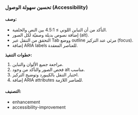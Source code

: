 ### تحسين سهولة الوصول (Accessibility)

#### وصف:
- التأكد من أن التباين اللوني ≥ 4.5:1 بين النص والخلفية.
- إضافة نصوص بديلة وصفيّة لكل الصور (alt).
- التحقق من التنقل عبر Tab ووضع outline مرئي عند التركيز (focus).
- إضافة ARIA labels للعناصر المعقدة.

**خطوات التنفيذ:**
1. مراجعة جميع الألوان والتباين.
2. فحص الصور والتأكد من وجود alt مناسب.
3. اختبار التنقل بالكيبورد وتوضيح التركيز.
4. إضافة ARIA attributes للعناصر اللازمة.

#### التصنيف:
- enhancement
- accessibility-improvement